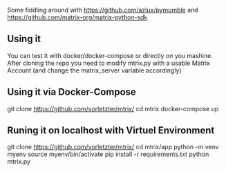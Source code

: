 Some fiddling around with https://github.com/azlux/pymumble and https://github.com/matrix-org/matrix-python-sdk

## Using it
You can test it with docker/docker-compose or directly on you mashine.
After cloning the repo you need to modify mtrix.py with a usable Matrix Account (and change the matrix_server variable accordingly)

## Using it via Docker-Compose
git clone https://github.com/vorletzter/mtrix/
cd mtrix
docker-compose up

## Runing it on localhost with Virtuel Environment

git clone https://github.com/vorletzter/mtrix/
cd mtrix/app
python -m venv myenv
source myenv/bin/activate
pip install -r requirements.txt 
python mtrix.py
